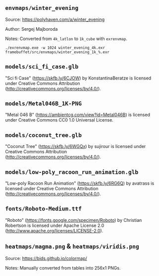 ## `envmaps/winter_evening`

Source: https://polyhaven.com/a/winter_evening

Author: Sergej Majboroda

Notes: Converted from `4k_latlon` to `1k_cube` with `exrenvmap`.

```
./exrenvmap.exe -w 1024 winter_evening_4k.exr framebuffet/src/envmaps/winter_evening_1k_%.exr
```

## `models/sci_fi_case.glb`

"Sci fi Case" (https://skfb.ly/6CJOW) by KonstantinaBeratze is licensed under Creative Commons Attribution (http://creativecommons.org/licenses/by/4.0/).

## `models/Metal046B_1K-PNG`

"Metal 046 B" (https://ambientcg.com/view?id=Metal046B) is licensed under Creative Commons CC0 1.0 Universal License.

## `models/coconut_tree.glb`

"Coconut Tree" (https://skfb.ly/6WGQx) by sujirour is licensed under Creative Commons Attribution (http://creativecommons.org/licenses/by/4.0/).

## `models/low-poly_racoon_run_animation.glb`

"Low-poly Racoon Run Animation" (https://skfb.ly/6RG6Q) by avatrass is licensed under Creative Commons Attribution (http://creativecommons.org/licenses/by/4.0/).

## `fonts/Roboto-Medium.ttf`

"Roboto" (https://fonts.google.com/specimen/Roboto) by Christian Robertson is licensed under Apache License 2.0 (http://www.apache.org/licenses/LICENSE-2.0).

## `heatmaps/magma.png` & `heatmaps/viridis.png`

Source: https://bids.github.io/colormap/

Notes: Manually converted from tables into 256x1 PNGs.

